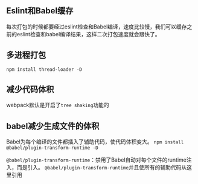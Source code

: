 ## Eslint和Babel缓存
每次打包的时候都要经过eslint检查和Babel编译，速度比较慢，我们可以缓存之前的eslint检查和babel编译结果，这样二次打包速度就会跟快了。

## 多进程打包
`npm install thread-loader -D`

## 减少代码体积
webpack默认是开启了`tree shaking`功能的
## babel减少生成文件的体积
Babel为每个编译的文件都插入了辅助代码，使代码体积变大。
`npm install @babel/plugin-transform-runtime -D`


`@babel/plugin-transform-runtime`：禁用了Babel自动对每个文件的runtime注入，而是引入。
`@babel/plugin-transform-runtime`并且使所有的辅助代码从这里引用
